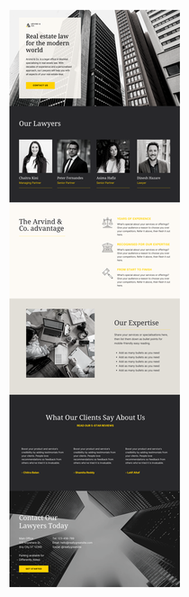 ![template](https://raw.githubusercontent.com/ShriIraCatalog/resources-two/refs/heads/master/2025/04/20/20250420010618.png)
